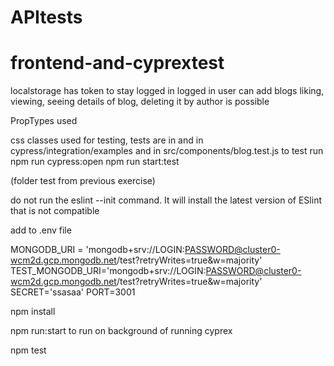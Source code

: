 # APItests
# frontend-and-cyprextest


localstorage has token to stay logged in
logged in user can add blogs
liking, viewing, seeing details of blog, deleting it by author is possible

PropTypes used

css classes used for testing, tests are in and in cypress/integration/examples and in src/components/blog.test.js
to test run
npm run cypress:open
npm run start:test


(folder test from previous exercise)


do not run the eslint --init command. It will install the latest version of ESlint that is not compatible 

add to .env file

MONGODB_URI = 'mongodb+srv://LOGIN:PASSWORD@cluster0-wcm2d.gcp.mongodb.net/test?retryWrites=true&w=majority'
TEST_MONGODB_URI='mongodb+srv://LOGIN:PASSWORD@cluster0-wcm2d.gcp.mongodb.net/test?retryWrites=true&w=majority'
SECRET='ssasaa'
PORT=3001


npm install

npm run:start to run on background of running cyprex


npm test
